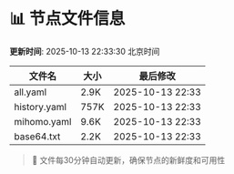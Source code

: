 # 📊 节点文件信息

**更新时间**: 2025-10-13 22:33:30 北京时间

| 文件名 | 大小 | 最后修改 |
|--------|------|----------|
| all.yaml | 2.9K | 2025-10-13 22:33 |
| history.yaml | 757K | 2025-10-13 22:33 |
| mihomo.yaml | 9.6K | 2025-10-13 22:33 |
| base64.txt | 2.2K | 2025-10-13 22:33 |

> 🔄 文件每30分钟自动更新，确保节点的新鲜度和可用性
